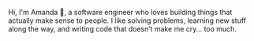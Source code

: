 Hi, I'm Amanda 👋, a software engineer who loves building things that actually make sense to people. I like solving problems, learning new stuff along the way, and writing code that doesn’t make me cry… too much.
<!--
**amandasenaratne/amandasenaratne** is a ✨ _special_ ✨ repository because its `README.md` (this file) appears on your GitHub profile.

Here are some ideas to get you started:

- 🔭 I’m currently working on ...
- 🌱 I’m currently learning ...
- 👯 I’m looking to collaborate on ...
- 🤔 I’m looking for help with ...
- 💬 Ask me about ...
- 📫 How to reach me: ...
- 😄 Pronouns: ...
- ⚡ Fun fact: ...
-->
